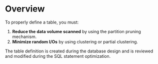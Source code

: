 # Overview<a name="EN-US_TOPIC_0289900372"></a>

To properly define a table, you must:

1.  **Reduce the data volume scanned**  by using the partition pruning mechanism.
2.  **Minimize random I/Os**  by using clustering or partial clustering.

The table definition is created during the database design and is reviewed and modified during the SQL statement optimization.

